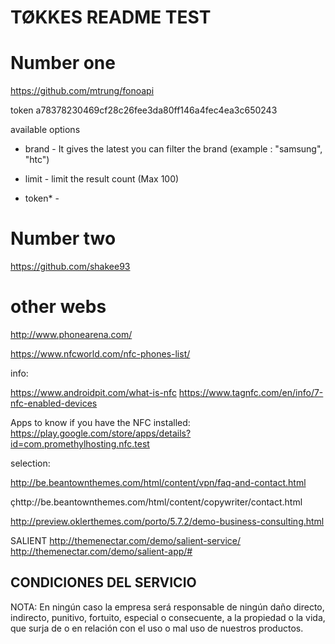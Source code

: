 

# TØKKES README TEST


# Number one

https://github.com/mtrung/fonoapi



token
a78378230469cf28c26fee3da80ff146a4fec4ea3c650243


available options

* brand - It gives the latest you can filter the brand (example : "samsung", "htc")

* limit - limit the result count (Max 100)

* token* -

# Number two

https://github.com/shakee93



# other webs

http://www.phonearena.com/

https://www.nfcworld.com/nfc-phones-list/



info:

https://www.androidpit.com/what-is-nfc
https://www.tagnfc.com/en/info/7-nfc-enabled-devices



Apps to know if you have the NFC installed:
https://play.google.com/store/apps/details?id=com.promethylhosting.nfc.test





selection:

http://be.beantownthemes.com/html/content/vpn/faq-and-contact.html

çhttp://be.beantownthemes.com/html/content/copywriter/contact.html

http://preview.oklerthemes.com/porto/5.7.2/demo-business-consulting.html

SALIENT
http://themenectar.com/demo/salient-service/
http://themenectar.com/demo/salient-app/#


## CONDICIONES DEL SERVICIO

NOTA: En ningún caso la empresa será responsable de ningún daño directo, indirecto, punitivo, fortuito, especial o consecuente, a la propiedad o la vida, que surja de o en relación con el uso o mal uso de nuestros productos.